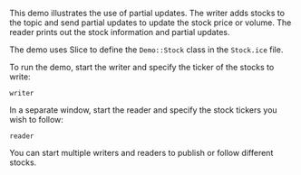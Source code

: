 This demo illustrates the use of partial updates. The writer adds stocks to the
topic and send partial updates to update the stock price or volume. The reader
prints out the stock information and partial updates.

The demo uses Slice to define the `Demo::Stock` class in the `Stock.ice` file.

To run the demo, start the writer and specify the ticker of the stocks to write:

```
writer
```

In a separate window, start the reader and specify the stock tickers you wish to
follow:

```
reader
```

You can start multiple writers and readers to publish or follow different
stocks.
